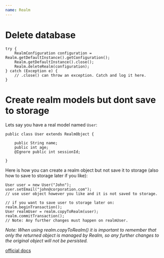 ```yaml
---
name: Realm
---
```


# Delete database

```
try {
    RealmConfiguration configuration = Realm.getDefaultInstance().getConfiguration();
    Realm.getDefaultInstance().close();
    Realm.deleteRealm(configuration);
} catch (Exception e) {
    // .close() can throw an exception. Catch and log it here. 
}
```

# Create realm models but dont save to storage

Lets say you have a real model named `User`:

```
public class User extends RealmObject {

    public String name;
    public int age;
    @Ignore public int sessionId;

}
```

Here is how you can create a realm object but not save it to storage (also how to save to storage later if you like):

```
User user = new User("John");
user.setEmail("john@corporation.com");
// use user object however you like and it is not saved to storage.

// if you want to save user to storage later on:
realm.beginTransaction();
User realmUser = realm.copyToRealm(user);
realm.commitTransaction();
// Note: Any further changes must happen on realmUser.
```

*Note: When using realm.copyToRealm() it is important to remember that only the returned object is managed by Realm, so any further changes to the original object will not be persisted.*

[official docs](https://realm.io/docs/java/latest/#creating-objects)
